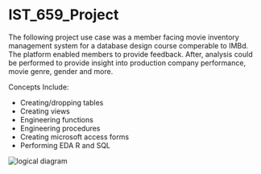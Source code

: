 # IST_659_Project
The following project use case was a member facing movie inventory management system for a database design course comperable to IMBd. The platform enabled members to provide feedback. After, analysis could be performed to provide insight into production company performance, movie genre, gender and more.

Concepts Include:
* Creating/dropping tables
* Creating views
* Engineering functions
* Engineering procedures
* Creating microsoft access forms
* Performing EDA R and SQL

![logical diagram](https://user-images.githubusercontent.com/33853282/87225458-29443e80-c35b-11ea-8175-998742212c7d.png)
